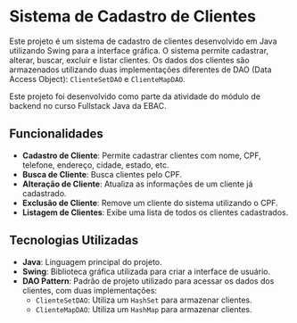 # Sistema de Cadastro de Clientes

Este projeto é um sistema de cadastro de clientes desenvolvido em Java utilizando Swing para a interface gráfica. O sistema permite cadastrar, alterar, buscar, excluir e listar clientes. Os dados dos clientes são armazenados utilizando duas implementações diferentes de DAO (Data Access Object): `ClienteSetDAO` e `ClienteMapDAO`.

Este projeto foi desenvolvido como parte da atividade do módulo de backend no curso Fullstack Java da EBAC.


## Funcionalidades

- **Cadastro de Cliente**: Permite cadastrar clientes com nome, CPF, telefone, endereço, cidade, estado, etc.
- **Busca de Cliente**: Busca clientes pelo CPF.
- **Alteração de Cliente**: Atualiza as informações de um cliente já cadastrado.
- **Exclusão de Cliente**: Remove um cliente do sistema utilizando o CPF.
- **Listagem de Clientes**: Exibe uma lista de todos os clientes cadastrados.

## Tecnologias Utilizadas

- **Java**: Linguagem principal do projeto.
- **Swing**: Biblioteca gráfica utilizada para criar a interface de usuário.
- **DAO Pattern**: Padrão de projeto utilizado para acessar os dados dos clientes, com duas implementações:
  - `ClienteSetDAO`: Utiliza um `HashSet` para armazenar clientes.
  - `ClienteMapDAO`: Utiliza um `HashMap` para armazenar clientes.
